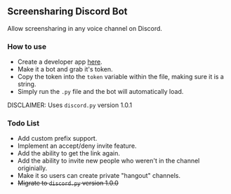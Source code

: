 ## Screensharing Discord Bot

Allow screensharing in any voice channel on Discord.

### How to use

* Create a developer app [here](https://discordapp.com/developers/applications/).
* Make it a bot and grab it's token.
* Copy the token into the `token` variable within the file, making sure it is a string.
* Simply run the `.py` file and the bot will automatically load.

DISCLAIMER: Uses `discord.py` version 1.0.1

### Todo List

* Add custom prefix support.
* Implement an accept/deny invite feature.
* Add the ability to get the link again.
* Add the ability to invite new people who weren't in the channel originially.
* Make it so users can create private "hangout" channels.
* ~~Migrate to `discord.py` version 1.0.0~~